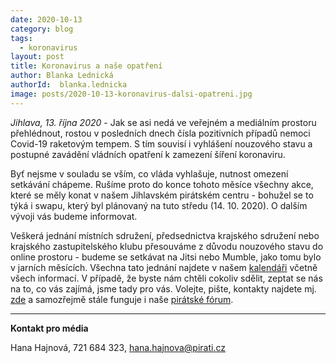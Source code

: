 ```yaml
---
date: 2020-10-13
category: blog
tags:
  - koronavirus
layout: post
title: Koronavirus a naše opatření 
author: Blanka Lednická
authorId:  blanka.lednicka
image: posts/2020-10-13-koronavirus-dalsi-opatreni.jpg
---
```


*Jihlava, 13. října 2020* - Jak se asi nedá ve veřejném a mediálním prostoru přehlédnout, rostou v posledních dnech čísla pozitivních případů nemoci Covid-19 raketovým tempem. S tím souvisí i vyhlášení nouzového stavu a postupné zavádění vládních opatření k zamezení šíření koronaviru. 

Byť nejsme v souladu se vším, co vláda vyhlašuje, nutnost omezení setkávání chápeme. Rušíme proto do konce tohoto měsíce všechny akce, které se měly konat v našem Jihlavském pirátském centru - bohužel se to týká i swapu, který byl plánovaný na tuto středu (14. 10. 2020). O dalším vývoji vás budeme informovat.

Veškerá jednání místních sdružení, předsednictva krajského sdružení nebo krajského zastupitelského klubu přesouváme z důvodu nouzového stavu do online prostoru - budeme se setkávat na Jitsi nebo Mumble, jako tomu bylo v jarních měsících. Všechna tato jednání najdete v našem [kalendáři](https://calendar.google.com/calendar/u/0/embed?showTitle=0&showNav=0&showDate=0&showPrint=0&showTabs=0&showCalendars=0&showTz=0&mode=AGENDA&height=500&wkst=2&hl=cs&bgcolor=%23FFFFFF&src=r26esfjiivuu9temt46dholqhs@group.calendar.google.com&ctz=Europe/Prague&color=%232952A3) včetně všech informací. V případě, že byste nám chtěli cokoliv sdělit, zeptat se nás na to, co vás zajímá, jsme tady pro vás. Volejte, pište, kontakty najdete mj. [zde](https://vysocina.pirati.cz/kontakt/) a samozřejmě stále funguje i naše [pirátské fórum](https://forum.pirati.cz/viewforum.php?f=84). 

---

**Kontakt pro média**

Hana Hajnová, 721 684 323, <hana.hajnova@pirati.cz>
